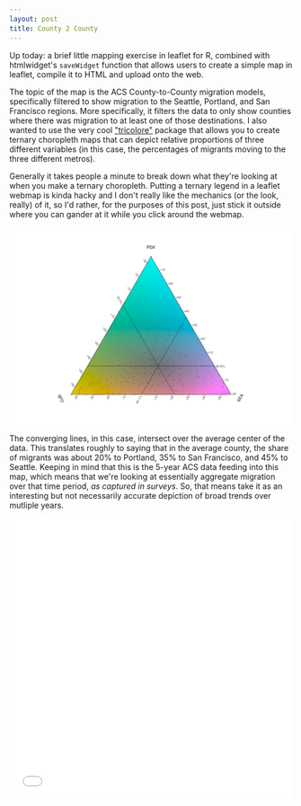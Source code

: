 ```yaml
---
layout: post
title: County 2 County
---
```


Up today: a brief little mapping exercise in leaflet for R, combined with htmlwidget's `saveWidget` function that allows users to create a simple map in leaflet, compile it to HTML and upload onto the web.

The topic of the map is the ACS County-to-County migration models, specifically filtered to show migration to the Seattle, Portland, and San Francisco regions. More specifically, it filters the data to only show counties where there was migration to at least one of those destinations. I also wanted to use the very cool ["tricolore"](https://github.com/jschoeley/tricolore) package that allows you to create ternary choropleth maps that can depict relative proportions of three different variables (in this case, the percentages of migrants moving to the three different metros).

Generally it takes people a minute to break down what they're looking at when you make a ternary choropleth. Putting a ternary legend in a leaflet webmap is kinda hacky and I don't really like the mechanics (or the look, really) of it, so I'd rather, for the purposes of this post, just stick it outside where you can gander at it while you click around the webmap.

![tern](../images/tern.jpeg)

The converging lines, in this case, intersect over the average center of the data. This translates roughly to saying that in the average county, the share of migrants was about 20% to Portland, 35% to San Francisco, and 45% to Seattle. Keeping in mind that this is the 5-year ACS data feeding into this map, which means that we're looking at essentially aggregate migration over that time period, <em>as captured in surveys</em>. So, that means take it as an interesting but not necessarily accurate depiction of broad trends over mutliple years. 

<iframe width="100%" height="500" src="../c2c_map.html" frameborder="0"></iframe>
                       
